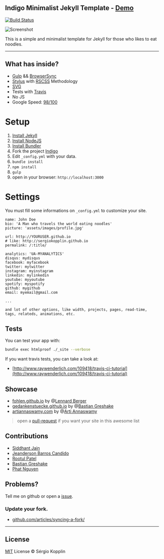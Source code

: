 ## Indigo Minimalist Jekyll Template - [Demo](http://sergiokopplin.github.io/indigo/)
[![Build Status](https://travis-ci.org/sergiokopplin/indigo.svg?branch=gh-pages)](https://travis-ci.org/sergiokopplin/indigo)

![Screenshot](https://raw.githubusercontent.com/sergiokopplin/indigo/gh-pages/screen-shot.png)

This is a simple and minimalist template for Jekyll for those who likes to eat noodles.

---

## What has inside?

- [Gulp](http://gulpjs.com/) && [BrowserSync](https://www.browsersync.io/)
- [Stylus](http://stylus-lang.com/) with [RSCSS](http://rscss.io/) Methodology
- [SVG](https://www.w3.org/Graphics/SVG/)
- Tests with [Travis](https://travis-ci.org/)
- No JS
- Google Speed: [98/100](https://developers.google.com/speed/pagespeed/insights/?url=http%3A%2F%2Fsergiokopplin.github.io%2Findigo%2F)

# Setup

1. [Install Jekyll](http://jekyllrb.com)
2. [Install NodeJS](https://nodejs.org/)
3. [Install Bundler](http://bundler.io/)
4. Fork the project [Indigo](https://github.com/sergiokopplin/indigo/fork)
5. Edit `_config.yml` with your data.
6. `bundle install`
7. `npm install`
8. `gulp`
9. open in your browser: `http://localhost:3000`

# Settings

You must fill some informations on `_config.yml` to customize your site.

```
name: John Doe
bio: 'A Man who travels the world eating noodles'
picture: 'assets/images/profile.jpg'

url: http://YOURUSER.github.io
# like: http://sergiokopplin.github.io
permalink: /:title/

analytics: 'UA-MYANALYTICS'
disqus: mydisqus
facebook: myfacebook
twitter: mytwitter
instagram: myinstagram
linkedin: mylinkedin
youtube: myyoutube
spotify: myspotify
github: mygithub
email: myemail@gmail.com

...

and lot of other options, like width, projects, pages, read-time, tags, relateds, animations, etc.
```

## Tests

You can test your app with:

```bash
bundle exec htmlproof ./_site --verbose
````

If you want travis tests, you can take a look at:
- [http://www.raywenderlich.com/109418/travis-ci-tutorial](http://www.raywenderlich.com/109418/travis-ci-tutorial)

## Showcase

- [fohlen.github.io](http://fohlen.github.io/) by @[Lennard Berger](https://github.com/Fohlen)
- [gedankenstuecke.github.io](http://gedankenstuecke.github.io) by @[Bastian Greshake](https://github.com/gedankenstuecke)
- [artiannaswamy.com](http://artiannaswamy.com/) by @[Arti Annaswamy](https://github.com/aannasw)

> open a [pull-request](https://github.com/sergiokopplin/indigo/pulls) if you want your site in this awesome list

## Contributions

- [Siddhant Jain](http://github.com/siddhantjain)
- [Jeanderson Barros Candido](http://github.com/jeandersonbc)
- [Rootul Patel](http://github.com/rootulp)
- [Bastian Greshake](http://github.com/gedankenstuecke)
- [Phat Nguyen](http://github.com/npvinhphat)

## Problems?

Tell me on github or open a [issue](https://github.com/sergiokopplin/indigo/issues/new).

### Update your fork.

- [github.com/articles/syncing-a-fork/](https://help.github.com/articles/syncing-a-fork/)

---

## License

[MIT](http://kopplin.mit-license.org/) License © Sérgio Kopplin
